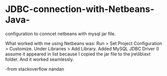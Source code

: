 JDBC-connection-with-Netbeans-Java-
===================================
configuration to conncet netbeans with mysql jar file. 


What worked with me using Netbeans was: Run > Set Project Configuration > Customize. Under Libraries > Add Library. Added MySQL JDBC Driver (I assume it appeared in list because I copied the jar file to the jre\lib\ext folder. And it worked seamlessly.

-from stackoverflow nandan
